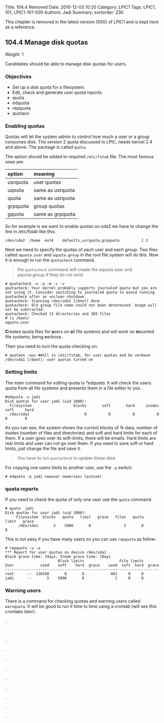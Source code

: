 Title: 104.4 Removed
Date: 2010-12-03 10:20
Category: LPIC1
Tags: LPIC1, 101, LPIC1-101-500
Authors: Jadi
Summary: 
sortorder: 230


<div class="alert alert-danger" role="alert">
  This chapter is removed in the latest version (500) of LPIC1 and is kept here as a reference.
</div>

## 104.4 Manage disk quotas

_Weight: 1_

Candidates should be able to manage disk quotas for users.

### Objectives

* Set up a disk quota for a filesystem.
* Edit, check and generate user quota reports.
* quota
* edquota
* repquota
* quotaon

### Enabling quotas

Quotas will let the system admin to control how much a user or a group consumes disk. The version 2 quota discussed in LPIC, needs kernel 2.4 and above. The package is called `quota`.

The option should be added to required `/etc/fstab` file. The most famous ones are:

| option | meaning |
| :--- | :--- |
| usrquota | user quotas |
| uqouta | same as usrquota |
| quota | same as usrquota |
| grpquota | group quotas |
| gquota | same as grpquota |

So for example is we want to enable quotas on sda2 we have to change the line in /etc/fstab like this:

```text
/dev/sda2  /home  ext4    defaults,usrquota,grpquota          1 2
```

Next we need to specify the quotas of each user and each group. Two files called `aquota.user` and `aquota.group` in the root file system will do this. Now it is enough to run the `quotacheck` command.

> the `quotacheck` command will create the aquota.user and aquota.group if they do not exist

```text
# quotacheck -u -a -m -c -v
quotacheck: Your kernel probably supports journaled quota but you are not using it. Consider switching to journaled quota to avoid running quotacheck after an unclean shutdown.
quotacheck: Scanning /dev/sda1 [/boot] done
quotacheck: Old group file name could not been determined. Usage will not be subtracted.
quotacheck: Checked 13 directories and 389 files
# ls /boot/
aquota.user
```

**C**reates quota files for **u**sers on **a**ll file systems and will work on **m**ounted file systems; being **v**erbose.

Then you need to turn the quota checking on:

```text
# quotaon -auv ##all in /etc/fstab, for user quotas and be verbose
/dev/sda1 [/boot]: user quotas turned on
```

### Setting limits

The main command for _editing_ quota is _\*edquota_. It will check the users quota from all file systems and presents them in a file editor to you.

```text
#edquota -u jadi
Disk quotas for user jadi (uid 1000):
  Filesystem                   blocks       soft       hard     inodes     soft     hard
  /dev/sda1                         0          0          0          0        0        0
```

As you can see, the system shows the current blocks of 1k data, number of inodes \(number of files and directories\) and soft and hard limits for each of them. If a user goes over its soft-limits, there will be emails. Hard limits are real limits and user can not go over them. If you need to save soft or hard limits, just change the file and save it.

> You have to run `quotacheck` to update these data

For copying one users limits to another user, use the `-p` switch:

```text
# edquota -p jadi newuser neweruser lastuser
```

### quota reports

If you need to check the quota of only one user use the `quota` command.

```text
# quota  jadi
Disk quotas for user jadi (uid 1000):
     Filesystem  blocks   quota   limit   grace   files   quota   limit   grace
      /dev/sda1       5    5000       0               2       0       0
```

This is not easy if you have many users so you can use `repquota` as follow:

```text
# repquota -u -a
*** Report for user quotas on device /dev/sda1
Block grace time: 7days; Inode grace time: 7days
                        Block limits                File limits
User            used    soft    hard  grace    used  soft  hard  grace
----------------------------------------------------------------------
root      --  120288       0       0            401     0     0       
jadi      --       5    5000       0              2     0     0
```

### Warning users

There is a command for checking quotas and warning users called `warnquota`. It will be good to run it time to time using a crontab \(will see this crontabs later\).

.

.

.

.

.

.

.

.

.

.

.

